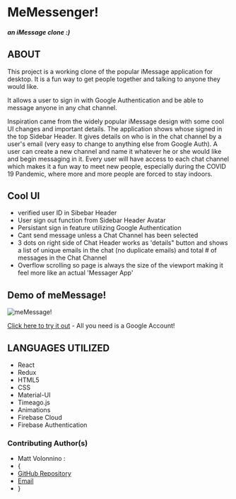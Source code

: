 # MeMessenger!

##### an iMessage clone :)

## ABOUT

This project is a working clone of the popular iMessage application for desktop. It is a fun way to get people together and talking to anyone they would like.

It allows a user to sign in with Google Authentication and be able to message anyone in any chat channel.

Inspiration came from the widely popular iMessage design with some cool UI changes and important details. The application shows whose signed in the top Sidebar Header. It gives details on who is in the chat channel by a user's email (very easy to change to anything else from Google Auth). A user can create a new channel and name it whatever he or she would like and begin messaging in it. Every user will have access to each chat channel which makes it a fun way to meet new people, especially during the COVID 19 Pandemic, where more and more people are forced to stay indoors.

## Cool UI

- verified user ID in Sibebar Header
- User sign out function from Sidebar Header Avatar
- Persistant sign in feature utilizing Google Authentication
- Cant send message unless a Chat Channel has been selected
- 3 dots on right side of Chat Header works as 'details" button and shows a list of unique emails in the chat (no duplicate emails) and total # of messages in the Chat Channel
- Overflow scrolling so page is always the size of the viewport making it feel more like an actual 'Messager App'

## Demo of meMessage!

![meMessage!](video/demo-meMessage.gif)

[Click here to try it out](https://memessage-9f0a0.web.app/) - All you need is a Google Account!

## LANGUAGES UTILIZED

- React
- Redux
- HTML5
- CSS
- Material-UI
- Timeago.js
- Animations
- Firebase Cloud
- Firebase Authentication

### Contributing Author(s)

- Matt Volonnino :
- {
- [GitHub Repository](https://github.com/mvolonnino)
- [Email](mailto:mvolonnino12@gmail.com)
- }
